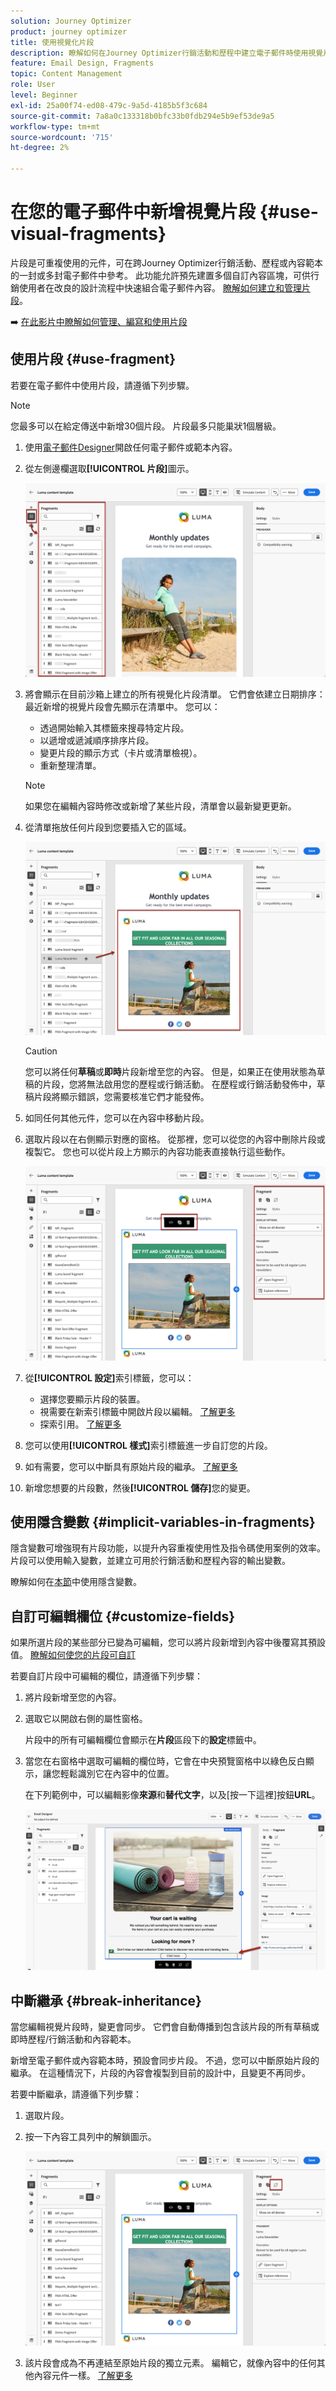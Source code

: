 ```yaml
---
solution: Journey Optimizer
product: journey optimizer
title: 使用視覺化片段
description: 瞭解如何在Journey Optimizer行銷活動和歷程中建立電子郵件時使用視覺片段
feature: Email Design, Fragments
topic: Content Management
role: User
level: Beginner
exl-id: 25a00f74-ed08-479c-9a5d-4185b5f3c684
source-git-commit: 7a8a0c133318b0bfc33b0fdb294e5b9ef53de9a5
workflow-type: tm+mt
source-wordcount: '715'
ht-degree: 2%

---
```


# 在您的電子郵件中新增視覺片段 {#use-visual-fragments}

片段是可重複使用的元件，可在跨Journey Optimizer行銷活動、歷程或內容範本的一封或多封電子郵件中參考。 此功能允許預先建置多個自訂內容區塊，可供行銷使用者在改良的設計流程中快速組合電子郵件內容。 [瞭解如何建立和管理片段](../content-management/fragments.md)。

➡️ [在此影片中瞭解如何管理、編寫和使用片段](../content-management/fragments.md#video-fragments)

## 使用片段 {#use-fragment}

若要在電子郵件中使用片段，請遵循下列步驟。

>[!NOTE]
>
>您最多可以在給定傳送中新增30個片段。 片段最多只能巢狀1個層級。


1. 使用[電子郵件Designer](get-started-email-design.md)開啟任何電子郵件或範本內容。

1. 從左側邊欄選取&#x200B;**[!UICONTROL 片段]**&#x200B;圖示。

   ![](assets/fragments-in-designer.png)

1. 將會顯示在目前沙箱上建立的所有視覺化片段清單。 它們會依建立日期排序：最近新增的視覺片段會先顯示在清單中。 您可以：

   * 透過開始輸入其標籤來搜尋特定片段。
   * 以遞增或遞減順序排序片段。
   * 變更片段的顯示方式（卡片或清單檢視）。
   * 重新整理清單。

   >[!NOTE]
   >
   >如果您在編輯內容時修改或新增了某些片段，清單會以最新變更更新。

1. 從清單拖放任何片段到您要插入它的區域。

   ![](assets/fragment-insert.png)

   >[!CAUTION]
   >
   >您可以將任何&#x200B;**草稿**&#x200B;或&#x200B;**即時**&#x200B;片段新增至您的內容。 但是，如果正在使用狀態為草稿的片段，您將無法啟用您的歷程或行銷活動。 在歷程或行銷活動發佈中，草稿片段將顯示錯誤，您需要核准它們才能發佈。

1. 如同任何其他元件，您可以在內容中移動片段。

1. 選取片段以在右側顯示對應的窗格。 從那裡，您可以從您的內容中刪除片段或複製它。 您也可以從片段上方顯示的內容功能表直接執行這些動作。

   ![](assets/fragment-right-pane.png)

1. 從&#x200B;**[!UICONTROL 設定]**&#x200B;索引標籤，您可以：

   * 選擇您要顯示片段的裝置。
   * 視需要在新索引標籤中開啟片段以編輯。 [了解更多](../content-management/fragments.md#edit-fragments)
   * 探索引用。 [了解更多](../content-management/fragments.md#explore-references)

1. 您可以使用&#x200B;**[!UICONTROL 樣式]**&#x200B;索引標籤進一步自訂您的片段。

1. 如有需要，您可以中斷具有原始片段的繼承。 [了解更多](#break-inheritance)

1. 新增您想要的片段數，然後&#x200B;**[!UICONTROL 儲存]**&#x200B;您的變更。

## 使用隱含變數 {#implicit-variables-in-fragments}

隱含變數可增強現有片段功能，以提升內容重複使用性及指令碼使用案例的效率。 片段可以使用輸入變數，並建立可用於行銷活動和歷程內容的輸出變數。

瞭解如何在[本節](../personalization/use-expression-fragments.md#implicit-variables)中使用隱含變數。

## 自訂可編輯欄位 {#customize-fields}

如果所選片段的某些部分已變為可編輯，您可以將片段新增到內容中後覆寫其預設值。 [瞭解如何使您的片段可自訂](../content-management/customizable-fragments.md)

若要自訂片段中可編輯的欄位，請遵循下列步驟：

1. 將片段新增至您的內容。

1. 選取它以開啟右側的屬性窗格。

   片段中的所有可編輯欄位會顯示在&#x200B;**片段**&#x200B;區段下的&#x200B;**設定**&#x200B;標籤中。

1. 當您在右窗格中選取可編輯的欄位時，它會在中央預覽窗格中以綠色反白顯示，讓您輕鬆識別它在內容中的位置。

   在下列範例中，可以編輯影像&#x200B;**來源**&#x200B;和&#x200B;**替代文字**，以及[按一下這裡]按鈕&#x200B;**URL**。

   ![](assets/fragment-editable.png)

## 中斷繼承 {#break-inheritance}

當您編輯視覺片段時，變更會同步。 它們會自動傳播到包含該片段的所有草稿或即時歷程/行銷活動和內容範本。

新增至電子郵件或內容範本時，預設會同步片段。 不過，您可以中斷原始片段的繼承。 在這種情況下，片段的內容會複製到目前的設計中，且變更不再同步。

若要中斷繼承，請遵循下列步驟：

1. 選取片段。

1. 按一下內容工具列中的解鎖圖示。

   ![](assets/fragment-break-inheritance.png)

1. 該片段會成為不再連結至原始片段的獨立元素。 編輯它，就像內容中的任何其他內容元件一樣。 [了解更多](content-components.md)
